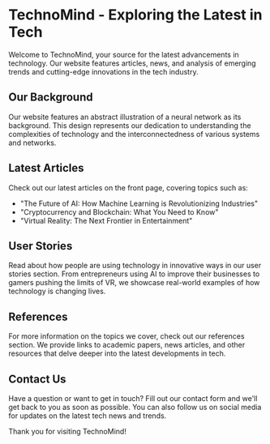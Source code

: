 <!--font:Montserrat-->

# TechnoMind - Exploring the Latest in Tech

Welcome to TechnoMind, your source for the latest advancements in technology. Our website features articles, news, and analysis of emerging trends and cutting-edge innovations in the tech industry.

## Our Background

Our website features an abstract illustration of a neural network as its background. This design represents our dedication to understanding the complexities of technology and the interconnectedness of various systems and networks.

## Latest Articles

Check out our latest articles on the front page, covering topics such as:

- "The Future of AI: How Machine Learning is Revolutionizing Industries"
- "Cryptocurrency and Blockchain: What You Need to Know"
- "Virtual Reality: The Next Frontier in Entertainment"

## User Stories

Read about how people are using technology in innovative ways in our user stories section. From entrepreneurs using AI to improve their businesses to gamers pushing the limits of VR, we showcase real-world examples of how technology is changing lives.

## References

For more information on the topics we cover, check out our references section. We provide links to academic papers, news articles, and other resources that delve deeper into the latest developments in tech.

## Contact Us

Have a question or want to get in touch? Fill out our contact form and we'll get back to you as soon as possible. You can also follow us on social media for updates on the latest tech news and trends.

Thank you for visiting TechnoMind!

<!--

Write me content for website with wallpaper which alt text is:

"An abstract illustration of a neural network, with intricate lines and a dark and technological color palette."

The name/title of the page should not be 1:1 copy of the alt text but rather a real content of the website which is using this wallpaper.

- Use markdown format 
- Start with heading
- Heading should be short and concise
- The content should look like a real website 
- The website should not be about the wallpaper, wallpaper is just a related background
- Heading should be contain work "wallpaper" or "background"
- Include real sections like references, contact, user stories, etc. use things relevant to the page purpose.
- Feel free to use structure like headings, bullets, numbering, blockquotes, paragraphs, horizontal lines, etc.
- You can use formatting like bold or _italic_
- You can include UTF-8 emojis
- Links should be only #hash anchors (and you can refer to the document itself)
- Do not include images


---


# TechnoMind - A Wallpaper for Tech Enthusiasts

Welcome to TechnoMind, a website dedicated to exploring the latest advancements in technology. Our website features articles, news, and analysis of the tech industry, with a focus on emerging trends and cutting-edge innovations.

## Our Background

Our wallpaper is an abstract illustration of a neural network, with intricate lines and a dark and technological color palette. This wallpaper represents our commitment to exploring the complex inner workings of technology and the interconnectedness of various systems and networks.

## Latest Articles

Check out our latest articles on the front page, including:

- "The Future of AI: How Machine Learning is Revolutionizing Industries"
- "Cryptocurrency and Blockchain: What You Need to Know"
- "Virtual Reality: The Next Frontier in Entertainment"

## User Stories

Read about how people are using technology in innovative ways in our user stories section. From entrepreneurs using AI to improve their businesses to gamers pushing the limits of VR, we showcase real-world examples of how technology is changing lives.

## References

For more information on the topics we cover, check out our references section. We provide links to academic papers, news articles, and other resources that delve deeper into the latest developments in tech.

## Contact Us

Have a question or want to get in touch? Fill out our contact form and we'll get back to you as soon as possible. You can also follow us on social media for updates on the latest tech news and trends.

Thank you for visiting TechnoMind!


---


Heading should not include word "wallpaper". The website should not be about the wallpaper itself, wallpaper is just a related background, rewrite whole content.


---


# TechnoMind - Exploring the Complexities of Technology

Welcome to TechnoMind, a website dedicated to exploring the latest advancements in technology. Our website features articles, news, and analysis of the tech industry, with a focus on emerging trends and cutting-edge innovations.

## Our Background

Our website features an abstract illustration of a neural network as its background. This intricate design represents our commitment to exploring the complex inner workings of technology and the interconnectedness of various systems and networks.

## Latest Articles

Check out our latest articles on the front page, including:

- "The Future of AI: How Machine Learning is Revolutionizing Industries"
- "Cryptocurrency and Blockchain: What You Need to Know"
- "Virtual Reality: The Next Frontier in Entertainment"

## User Stories

Read about how people are using technology in innovative ways in our user stories section. From entrepreneurs using AI to improve their businesses to gamers pushing the limits of VR, we showcase real-world examples of how technology is changing lives.

## References

For more information on the topics we cover, check out our references section. We provide links to academic papers, news articles, and other resources that delve deeper into the latest developments in tech.

## Contact Us

Have a question or want to get in touch? Fill out our contact form and we'll get back to you as soon as possible. You can also follow us on social media for updates on the latest tech news and trends.

Thank you for visiting TechnoMind!


---


Heading is too long, rewrite whole content.


---


# TechnoMind - Exploring Technology's Complexities

Welcome to TechnoMind, a website dedicated to exploring the latest advancements in technology. Our articles, news, and analysis focus on emerging trends and cutting-edge innovations in the tech industry.

## Our Background

Our website features an abstract illustration of a neural network as its background. This intricate design represents our commitment to understanding the complex inner workings of technology and the interconnectedness of various systems and networks.

## Latest Articles

Check out our latest articles on the front page, covering topics such as:

- "The Future of AI: How Machine Learning is Revolutionizing Industries"
- "Cryptocurrency and Blockchain: What You Need to Know"
- "Virtual Reality: The Next Frontier in Entertainment"

## User Stories

Read about how people are using technology in innovative ways in our user stories section. From entrepreneurs using AI to improve their businesses to gamers pushing the limits of VR, we showcase real-world examples of how technology is changing lives.

## References

For more information on the topics we cover, check out our references section. We provide links to academic papers, news articles, and other resources that delve deeper into the latest developments in tech.

## Contact Us

Have a question or want to get in touch? Fill out our contact form and we'll get back to you as soon as possible. You can also follow us on social media for updates on the latest tech news and trends.

Thank you for visiting TechnoMind!


---


Heading is too long, rewrite whole content.


---


# TechnoMind - Exploring the Latest in Tech

Welcome to TechnoMind, your source for the latest advancements in technology. Our website features articles, news, and analysis of emerging trends and cutting-edge innovations in the tech industry.

## Our Background

Our website features an abstract illustration of a neural network as its background. This design represents our dedication to understanding the complexities of technology and the interconnectedness of various systems and networks.

## Latest Articles

Check out our latest articles on the front page, covering topics such as:

- "The Future of AI: How Machine Learning is Revolutionizing Industries"
- "Cryptocurrency and Blockchain: What You Need to Know"
- "Virtual Reality: The Next Frontier in Entertainment"

## User Stories

Read about how people are using technology in innovative ways in our user stories section. From entrepreneurs using AI to improve their businesses to gamers pushing the limits of VR, we showcase real-world examples of how technology is changing lives.

## References

For more information on the topics we cover, check out our references section. We provide links to academic papers, news articles, and other resources that delve deeper into the latest developments in tech.

## Contact Us

Have a question or want to get in touch? Fill out our contact form and we'll get back to you as soon as possible. You can also follow us on social media for updates on the latest tech news and trends.

Thank you for visiting TechnoMind!


---


Write me a Google font which is best fitting for the website.

Pick from the list:
- Futura
- Playfair Display
- Raleway
- Lobster
- Lato
- IBM Plex Sans
- Inter
- Open Sans
- Roboto
- Dancing Script
- Alegreya
- Poppins
- Orbitron
- Barlow Condensed
- Exo 2
- Montserrat
- Great Vibes


Write just the font name nothing else.


---


I recommend using the "Montserrat" font for your website.

-->
